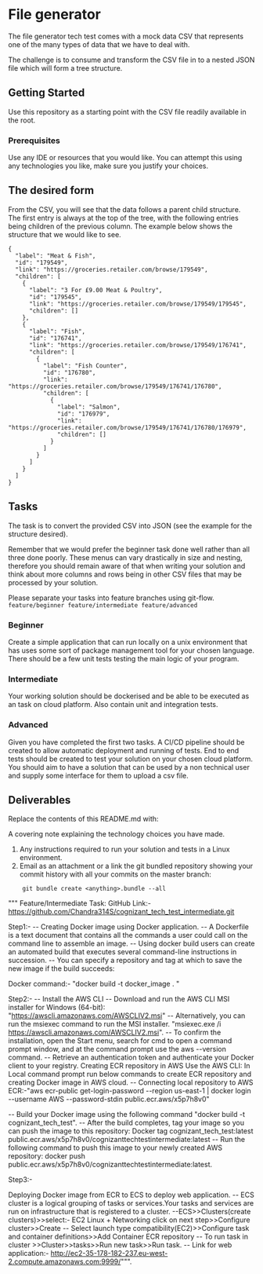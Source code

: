 # File generator

The file generator tech test comes with a mock data CSV that represents one of the many types of data that we have to deal with.

The challenge is to consume and transform the CSV file in to a nested JSON file which will form a tree structure.

## Getting Started

Use this repository as a starting point with the CSV file readily available in the root.

### Prerequisites

Use any IDE or resources that you would like. You can attempt this using any technologies you like, make sure you justify your choices.

## The desired form

From the CSV, you will see that the data follows a parent child structure. The first entry is always at the top of the tree, with the following entries being children of the previous column. The example below shows the structure that we would like to see.

```
{
  "label": "Meat & Fish",
  "id": "179549",
  "link": "https://groceries.retailer.com/browse/179549",
  "children": [
    {
      "label": "3 For £9.00 Meat & Poultry",
      "id": "179545",
      "link": "https://groceries.retailer.com/browse/179549/179545",
      "children": []
    },
    {
      "label": "Fish",
      "id": "176741",
      "link": "https://groceries.retailer.com/browse/179549/176741",
      "children": [
        {
          "label": "Fish Counter",
          "id": "176780",
          "link": "https://groceries.retailer.com/browse/179549/176741/176780",
          "children": [
            {
              "label": "Salmon",
              "id": "176979",
              "link": "https://groceries.retailer.com/browse/179549/176741/176780/176979",
              "children": []
            }
          ]
        }
      ]
    }
  ]
}
```
## Tasks
The task is to convert the provided CSV into JSON (see the example for the structure desired).

Remember that we would prefer the beginner task done well rather than all three done poorly. These menus can vary drastically in size and nesting, therefore you should remain aware of that when writing your solution and think about more columns and rows being in other CSV files that may be processed by your solution.

Please separate your tasks into feature branches using git-flow. `feature/beginner feature/intermediate feature/advanced`

### Beginner
Create a simple application that can run locally on a unix environment that has uses some sort of package management tool for your chosen language. There should be a few unit tests testing the main logic of your program.

### Intermediate
Your working solution should be dockerised and be able to be executed as an task on cloud platform. Also contain unit and integration tests.

### Advanced
Given you have completed the first two tasks. A CI/CD pipeline should be created to allow automatic deployment and running of tests. End to end tests should be created to test your solution on your chosen cloud platform. You should aim to have a solution that can be used by a non technical user and supply some interface for them to upload a csv file. 


## Deliverables

Replace the contents of this README.md with:

A covering note explaining the technology choices you have made.

1. Any instructions required to run your solution and tests in a Linux environment.
2. Email as an attachment or a link the git bundled repository showing your commit history with all your commits on the master branch:

```
    git bundle create <anything>.bundle --all
```



""" Feature/Intermediate Task:
GitHub Link:- https://github.com/Chandra314S/cognizant_tech_test_intermediate.git

Step1:- 
-- Creating Docker image using Docker application.
-- A Dockerfile is a text document that contains all the commands a user could call on the command line to assemble an image.
-- Using docker build users can create an automated build that executes several command-line instructions in succession.
-- You can specify a repository and tag at which to save the new image if the build succeeds:

Docker command:- "docker build -t  docker_image . "

Step2:- 
-- Install the AWS CLI 
-- Download and run the AWS CLI MSI installer for Windows (64-bit): "https://awscli.amazonaws.com/AWSCLIV2.msi"
-- Alternatively, you can run the msiexec command to run the MSI installer. "msiexec.exe /i https://awscli.amazonaws.com/AWSCLIV2.msi".
-- To confirm the installation, open the Start menu, search for cmd to open a command prompt window, 
and at the command prompt use the aws --version command.
-- Retrieve an authentication token and authenticate your Docker client to your registry.
Creating ECR repository in AWS
Use the AWS CLI:
In Local command prompt run below commands to create ECR repository and creating Docker image in AWS cloud.
-- Connecting local repository to AWS ECR:-"aws ecr-public get-login-password --region us-east-1 | docker login --username AWS --password-stdin public.ecr.aws/x5p7h8v0"

-- Build your Docker image using the following command "docker build -t cognizant_tech_test".
-- After the build completes, tag your image so you can push the image to this repository: 
Docker tag cognizant_tech_test:latest public.ecr.aws/x5p7h8v0/cognizanttechtestintermediate:latest
-- Run the following command to push this image to your newly created AWS repository:
docker push public.ecr.aws/x5p7h8v0/cognizanttechtestintermediate:latest.

Step3:- 

Deploying Docker image from ECR to ECS to deploy web application.
-- ECS cluster is a logical grouping of tasks or services.Your tasks and services are run on infrastructure that is registered to a cluster.
--ECS>>Clusters(create clusters)>>select:- EC2 Linux + Networking click on next step>>Configure cluster>>Create
-- Select launch type compatibility(EC2)>>Configure task and container definitions>>Add Container ECR repository
-- To run task in cluster >>Cluster>>tasks>>Run new task>>Run task.
-- Link for web application:- http://ec2-35-178-182-237.eu-west-2.compute.amazonaws.com:9999/""".

